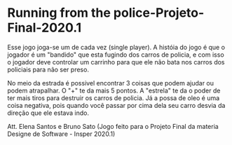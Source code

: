 # Running from the police-Projeto-Final-2020.1

Esse jogo joga-se um de cada vez (single player). A históia do jogo é que o jogador é um "bandido" que esta fugindo dos carros de policia, e com isso o jogador deve controlar um carrinho para que ele não bata nos carros dos policiais para não ser preso.

No meio da estrada é possivel encontrar 3 coisas que podem ajudar ou podem atrapalhar. O "+" te da mais 5 pontos. A "estrela" te da o poder de ter mais tiros para destruir os carros de policia. Já a possa de oleo é uma coisa negativa, pois quando você passar por cima dela seu carro desvia da direção que ele estava indo.

Att. Elena Santos e Bruno Sato
(Jogo feito para o Projeto Final da materia Designe de Software - Insper 2020.1)
